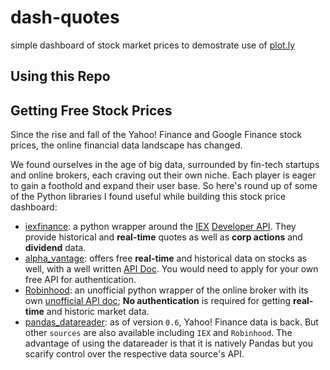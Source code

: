 # dash-quotes

simple dashboard of stock market prices to demostrate use of [plot.ly]()

## Using this Repo

## Getting Free Stock Prices
Since the rise and fall of the Yahoo! Finance and Google Finance stock prices, the online financial data landscape has changed.

We found ourselves in the age of big data, surrounded by fin-tech startups and online brokers, each craving out their own niche. Each player is eager to gain a foothold and expand their user base. So here's round up of some of the Python libraries I found useful while building this stock price dashboard:

* [iexfinance](https://github.com/addisonlynch/iexfinance): a python wrapper around the [IEX](https://iextrading.com/about/) [Developer API](https://iextrading.com/developer/). They provide historical and **real-time** quotes as well as **corp actions** and **dividend** data.
* [alpha_vantage](https://github.com/RomelTorres/alpha_vantage): offers free **real-time** and historical data on stocks as well, with a well written [API Doc](https://www.alphavantage.co/documentation/). You would need to apply for your own free API for authentication.
* [Robinhood](https://github.com/Jamonek/Robinhood): an unofficial python wrapper of the online broker with its own [unofficial API doc](https://github.com/sanko/Robinhood); **No authentication** is required for getting **real-time** and historic market data.
* [pandas_datareader](https://pandas-datareader.readthedocs.io/en/latest/): as of version `0.6`, Yahoo! Finance data is back. But other `sources` are also available including `IEX` and `Robinhood`. The advantage of using the datareader is that it is natively Pandas but you scarify control over the respective data source's API.  
